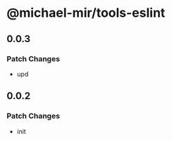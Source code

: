 # @michael-mir/tools-eslint

## 0.0.3

### Patch Changes

- upd

## 0.0.2

### Patch Changes

- init
